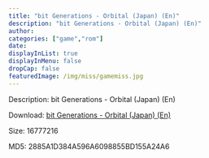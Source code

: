 ```yaml
---
title: "bit Generations - Orbital (Japan) (En)"
description: "bit Generations - Orbital (Japan) (En)"
author: 
categories: ["game","rom"]
date: 
displayInList: true
displayInMenu: false
dropCap: false
featuredImage: /img/miss/gamemiss.jpg
---
```


Description: bit Generations - Orbital (Japan) (En)

Download: <a style="text-decoration:underline;" href="https://mega.nz/#!mOYkVQxS!zoy8euww4iLDW0tlXJ8HdNcKSmNCu21ePBc3lqm8yqg" target = "_blank" rel = "nofollow" > bit Generations - Orbital (Japan) (En)</a>

Size: 16777216

MD5: 2885A1D384A596A6098855BD155A24A6

